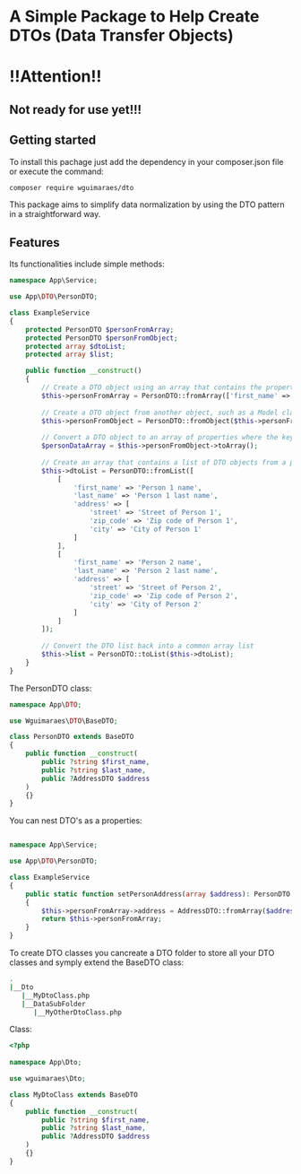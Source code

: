 # A Simple Package to Help Create DTOs (Data Transfer Objects)

# !!Attention!!
## Not ready for use yet!!!

## Getting started

To install this pachage just add the dependency in your composer.json file or execute the command:
```bash
composer require wguimaraes/dto
```

This package aims to simplify data normalization by using the DTO pattern in a straightforward way.

## Features

Its functionalities include simple methods:

```php
namespace App\Service;

use App\DTO\PersonDTO;

class ExampleService
{
    protected PersonDTO $personFromArray;
    protected PersonDTO $personFromObject;
    protected array $dtoList;
    protected array $list;

    public function __construct()
    {
        // Create a DTO object using an array that contains the properties as keys of the array
        $this->personFromArray = PersonDTO::fromArray(['first_name' => 'William', 'last_name' => 'Guimarães']);
        
        // Create a DTO object from another object, such as a Model class instance or a generic object that has the same properties as your DTO
        $this->personFromObject = PersonDTO::fromObject($this->personFromArray);
        
        // Convert a DTO object to an array of properties where the keys match the properties of the original DTO object
        $personDataArray = $this->personFromObject->toArray();
        
        // Create an array that contains a list of DTO objects from a previous array list
        $this->dtoList = PersonDTO::fromList([
            [
                'first_name' => 'Person 1 name',
                'last_name' => 'Person 1 last name',
                'address' => [
                    'street' => 'Street of Person 1',
                    'zip_code' => 'Zip code of Person 1',
                    'city' => 'City of Person 1'
                ]
            ],
            [
                'first_name' => 'Person 2 name',
                'last_name' => 'Person 2 last name',
                'address' => [
                    'street' => 'Street of Person 2',
                    'zip_code' => 'Zip code of Person 2',
                    'city' => 'City of Person 2'
                ]
            ]
        ]);
        
        // Convert the DTO list back into a common array list
        $this->list = PersonDTO::toList($this->dtoList);
    }
}

```

The PersonDTO class:

```php
namespace App\DTO;

use Wguimaraes\DTO\BaseDTO;

class PersonDTO extends BaseDTO
{
    public function __construct(
        public ?string $first_name,
        public ?string $last_name,
        public ?AddressDTO $address
    )
    {}
}
```

You can nest DTO's as a properties:

```php

namespace App\Service;

use App\DTO\PersonDTO;

class ExampleService
{
    public static function setPersonAddress(array $address): PersonDTO
    {
        $this->personFromArray->address = AddressDTO::fromArray($address);
        return $this->personFromArray;
    }
}
```

To create DTO classes you cancreate a DTO folder to store all your DTO classes and symply extend the BaseDTO class:

```bash
.
|__Dto
   |__MyDtoClass.php
   |__DataSubFolder
      |__MyOtherDtoClass.php
```

Class:

```php
<?php
  
namespace App\Dto;

use wguimaraes\Dto;

class MyDtoClass extends BaseDTO
{
    public function __construct(
        public ?string $first_name,
        public ?string $last_name,
        public ?AddressDTO $address
    )
    {}
}
```